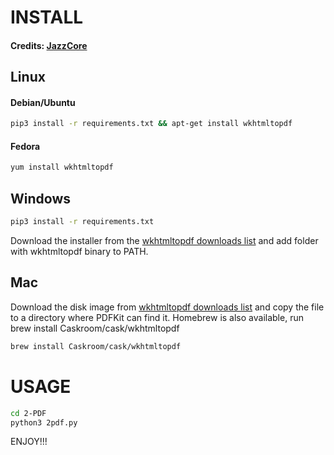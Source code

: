 # INSTALL
#### Credits: [JazzCore](https://github.com/JazzCore)

## Linux
#### Debian/Ubuntu
```bash
pip3 install -r requirements.txt && apt-get install wkhtmltopdf
```

#### Fedora
```bash
yum install wkhtmltopdf
```


## Windows
```bash
pip3 install -r requirements.txt
```
Download the installer from the [wkhtmltopdf downloads list](http://wkhtmltopdf.org/downloads.html) and add folder with wkhtmltopdf binary to PATH.


## Mac
Download the disk image from [wkhtmltopdf downloads list](http://wkhtmltopdf.org/downloads.html) and copy the file to a directory where PDFKit can find it. Homebrew is also available, run brew install Caskroom/cask/wkhtmltopdf
```bash
brew install Caskroom/cask/wkhtmltopdf
```

# USAGE
```bash
cd 2-PDF
python3 2pdf.py
```
ENJOY!!!
